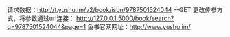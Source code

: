 请求数据：http://t.yushu.im/v2/book/isbn/9787501524044      --GET
更改传参方式，将参数通过url连接： http://127.0.0.1:5000/book/search?q=9787501524044&page=1
鱼书官网网址：http://www.yushu.im/
